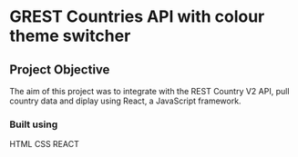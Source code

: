 
# GREST Countries API with colour theme switcher

## Project Objective

The aim of this project was to integrate with the REST Country V2 API, pull country data and diplay using React, a JavaScript framework.


### Built using

HTML
CSS
REACT


